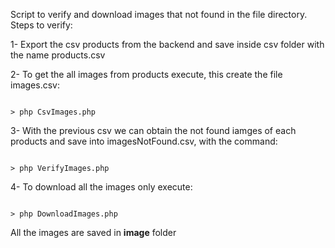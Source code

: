 Script to verify and download images that not found in the file directory. Steps to verify:

1- Export the csv products from the backend and save inside csv folder with the name products.csv

2- To get the all images from products execute, this create the file images.csv: 

```

> php CsvImages.php

```

3- With the previous csv we can obtain the not found iamges of each products and save into imagesNotFound.csv, with the command:

```

> php VerifyImages.php

```

4- To download all the images only execute:

```

> php DownloadImages.php

```

All the images are saved in __image__ folder
